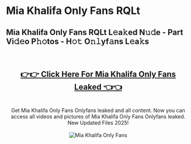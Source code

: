 # Mia Khalifa Only Fans RQLt

<h2>Mia Khalifa Only Fans RQLt  L𝚎a𝚔ed N𝚞𝚍e - Part Vi𝚍𝚎o P𝚑𝚘tos - H𝚘𝚝 O𝚗𝚕yf𝚊ns L𝚎a𝚔s</h2>
<br>
<div align="center">
<h2><a href="https://213.232.235.80/live/video.php?q=mia-khalifa-only-fans" rel="nofollow">👉👉 Click Here For Mia Khalifa Only Fans Leaked 👈👈</a></h2>

<br>
Get Mia Khalifa Only Fans Onlyfans leaked and all content. Now you can access all videos and pictures of Mia Khalifa Only Fans Onlyfans leaked. New Updated Files 2025!
<br>
<br>
<a href="https://213.232.235.80/live/video.php?q=mia-khalifa-only-fans" rel="nofollow" data-target="animated-image.originalLink"><img src="https://i.imgur.com/dJHk4Zq.gif" alt="Mia Khalifa Only Fans" style="max-width: 100%; display: inline-block;" data-target="animated-image.originalImage"></a>
</div>
<br>